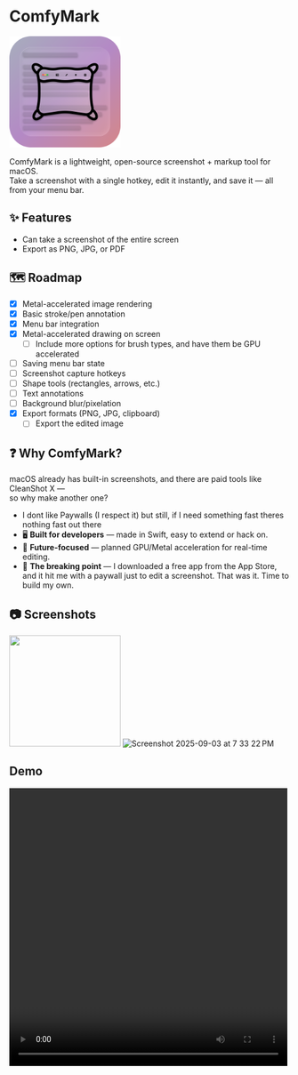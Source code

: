 # ComfyMark

<img src="Assets/ComfyMark.png" alt="ComfyMark Logo" width="200"/>

ComfyMark is a lightweight, open-source screenshot + markup tool for macOS.  
Take a screenshot with a single hotkey, edit it instantly, and save it — all from your menu bar.

## ✨ Features
- Can take a screenshot of the entire screen
- Export as PNG, JPG, or PDF

## 🗺️ Roadmap
- [x] Metal-accelerated image rendering
- [x] Basic stroke/pen annotation
- [x] Menu bar integration
- [x] Metal-accelerated drawing on screen
  - [ ] Include more options for brush types, and have them be GPU accelerated
- [ ] Saving menu bar state
- [ ] Screenshot capture hotkeys
- [ ] Shape tools (rectangles, arrows, etc.)
- [ ] Text annotations
- [ ] Background blur/pixelation
- [x] Export formats (PNG, JPG, clipboard)
  - [ ] Export the edited image

## ❓ Why ComfyMark?
macOS already has built-in screenshots, and there are paid tools like CleanShot X —  
so why make another one?

- I dont like Paywalls (I respect it) but still, if I need something fast theres nothing fast out there
- 🖥️ **Built for developers** — made in Swift, easy to extend or hack on.
- 🎨 **Future-focused** — planned GPU/Metal acceleration for real-time editing.
- 🤦 **The breaking point** — I downloaded a free app from the App Store, and it hit me with a paywall just to edit a screenshot. That was it. Time to build my own.

## 📷 Screenshots

<img width="200" height="200" src="https://github.com/user-attachments/assets/d1f1bdce-978e-4bfe-b758-741139530e4b" />
<img width="500" height="612" alt="Screenshot 2025-09-03 at 7 33 22 PM" src="https://github.com/user-attachments/assets/a570b87d-2a05-4be3-9ad5-a18e5b281606" />

## Demo

<video width="500" height="500" alt="Demo" src="https://github.com/user-attachments/assets/f13313df-43ae-4c62-8092-4152ca6254ca" />




## 🛠 Installation
Clone the repo and build in **Xcode 16+** (macOS 15/Sequoia or later).  
App Store release coming soon.

```bash
git clone https://github.com/AryanRogye/ComfyMark.git
cd ComfyMark
open ComfyMark.xcodeproj
```
